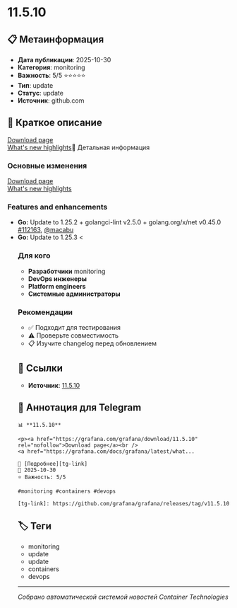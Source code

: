 # 11.5.10

## 📋 Метаинформация

- **Дата публикации**: 2025-10-30
- **Категория**: monitoring
- **Важность**: 5/5 ⭐⭐⭐⭐⭐
- **Тип**: update
- **Статус**: update
- **Источник**: github.com

## 🎯 Краткое описание

<p><a href="https://grafana.com/grafana/download/11.5.10" rel="nofollow">Download page</a><br />
<a href="https://grafana.com/docs/grafana/latest/whatsnew/" rel="nofollow">What's new highlights</a></p...

## 📝 Детальная информация

### Основные изменения
<p><a href="https://grafana.com/grafana/download/11.5.10" rel="nofollow">Download page</a><br />
<a href="https://grafana.com/docs/grafana/latest/whatsnew/" rel="nofollow">What's new highlights</a></p>
<h3>Features and enhancements</h3>
<ul>
<li><strong>Go:</strong> Update to 1.25.2 + golangci-lint v2.5.0 + golang.org/x/net v0.45.0 <a href="https://github.com/grafana/grafana/pull/112163">#112163</a>, <a href="https://github.com/macabu">@macabu</a></li>
<li><strong>Go:</strong> Update to 1.25.3 <

### Для кого
- **Разработчики** monitoring
- **DevOps инженеры**
- **Platform engineers**
- **Системные администраторы**

### Рекомендации
- ✅ Подходит для тестирования
- ⚠️ Проверьте совместимость
- 📋 Изучите changelog перед обновлением

## 🔗 Ссылки

- **Источник**: [11.5.10][main-link]

[main-link]: https://github.com/grafana/grafana/releases/tag/v11.5.10

## 📱 Аннотация для Telegram

```
📊 **11.5.10**

<p><a href="https://grafana.com/grafana/download/11.5.10" rel="nofollow">Download page</a><br />
<a href="https://grafana.com/docs/grafana/latest/what...

🔗 [Подробнее][tg-link]
📅 2025-10-30
⭐ Важность: 5/5

#monitoring #containers #devops

[tg-link]: https://github.com/grafana/grafana/releases/tag/v11.5.10
```

## 🏷️ Теги

- monitoring
- update
- update
- containers
- devops

---
*Собрано автоматической системой новостей Container Technologies*